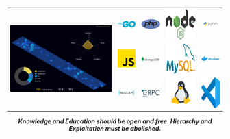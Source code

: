 <table>
  <tr>
    <td colspan="4" rowspan="3" align="center">
    	 <img src="./profile-3d-contrib/profile-night-view.svg" alt="lavantien profile's gitblock" title="lavantien profile's gitblock" width="400"/>
    </td>
    <td align="center"><img src="./assets/logo-go.png" alt="go" title="go" width="72" /></td>
    <td align="center"><img src="./assets/logo-php.png" alt="php" title="php" width="72" /></td>
    <td align="center"><img src="./assets/logo-nodejs.png" alt="nodejs" title="nodejs" height="72" /></td>
    <td align="center"><img src="./assets/logo-python.png" alt="python" title="python" width="72" /></td>
  </tr>
  <tr>
    <td align="center"><img src="./assets/logo-js.png" alt="js" title="js" width="72" /></td>
    <td align="center"><img src="./assets/logo-mongo.png" alt="mongo" title="mongo" width="72" /></td>
    <td align="center"><img src="./assets/logo-mysql.png" alt="mysql" title="mysql" height="72" /></td>
    <td align="center"><img src="./assets/logo-docker.png" alt="docker" title="docker" width="72" /></td>
  </tr>
  <tr>
    <td align="center"><img src="./assets/logo-rest.png" alt="rest" title="rest" width="72" /></td>
    <td align="center"><img src="./assets/logo-grpc.png" alt="grpc" title="grpc" width="72" /></td>
    <td align="center"><img src="./assets/logo-linux.png" alt="linux" title="linux" width="72" /></td>
    <td align="center"><img src="./assets/logo-vscode.png" alt="vscode" title="vscode" height="72" /></td>
  </tr>
</table>

<div align="center"><span><b><i>Knowledge and Education should be open and free. Hierarchy and Exploitation must be abolished.</i></b></span></div>
